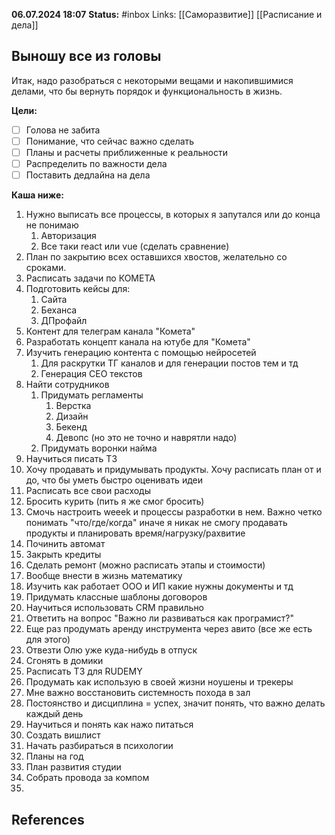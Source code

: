 
**06.07.2024 18:07**
**Status:** #inbox 
Links: [[Саморазвитие]] [[Расписание и дела]]

## Выношу все из головы
Итак, надо разобраться с некоторыми вещами и накопившимися делами, что бы вернуть порядок и функциональность в жизнь.

**Цели:**
- [ ] Голова не забита
- [ ] Понимание, что сейчас важно сделать
- [ ] Планы и расчеты приближенные к реальности
- [ ] Распределить по важности дела
- [ ] Поставить дедлайна на дела

**Каша ниже:**
1. Нужно выписать все процессы, в которых я запутался или до конца не понимаю
	1. Авторизация
	2. Все таки react или vue (сделать сравнение)
2. План по закрытию всех оставшихся хвостов, желательно со сроками.
3. Расписать задачи по КОМЕТА
4. Подготовить кейсы для:
	1. Сайта
	2. Беханса
	3. ДПрофайл
5. Контент для телеграм канала "Комета"
6. Разработать концепт канала на ютубе для "Комета"
7. Изучить генерацию контента с помощью нейросетей
	1. Для раскрутки ТГ каналов и для генерации постов тем и тд
	2. Генерация СЕО текстов
8. Найти сотрудников
	1. Придумать регламенты
		1. Верстка
		2. Дизайн
		3. Бекенд
		4. Девопс (но это не точно и наврятли надо)
	2. Придумать воронки найма
9. Научиться писать ТЗ
10. Хочу продавать и придумывать продукты. Хочу расписать план от и до, что бы уметь быстро оценивать идеи
11. Расписать все свои расходы
12. Бросить курить (пить я же смог бросить)
13. Смочь настроить weeek и процессы разработки в нем. Важно четко понимать "что/где/когда" иначе я никак не смогу продавать продукты и планировать время/нагрузку/рахвитие
14. Починить автомат
15. Закрыть кредиты
16. Сделать ремонт (можно расписать этапы и стоимости)
17. Вообще внести в жизнь математику
18. Изучить как работает ООО и ИП какие нужны документы и тд
19. Придумать классные шаблоны договоров
20. Научиться использовать CRM правильно
21. Ответить на вопрос "Важно ли развиваться как програмист?"
22. Еще раз продумать аренду инструмента через авито (все же есть для этого)
23. Отвезти Олю уже куда-нибудь в отпуск
24. Сгонять в домики
25. Расписать ТЗ для RUDEMY
26. Продумать как использую в своей жизни ноушены и трекеры
27. Мне важно восстановить системность похода в зал
28. Постоянство и дисциплина = успех, значит понять, что важно делать каждый день
29. Научиться и понять как нажо питаться
30. Создать вишлист
31. Начать разбираться в психологии
32. Планы на год
33. План развития студии
34. Собрать провода за компом
35. 
## References
 